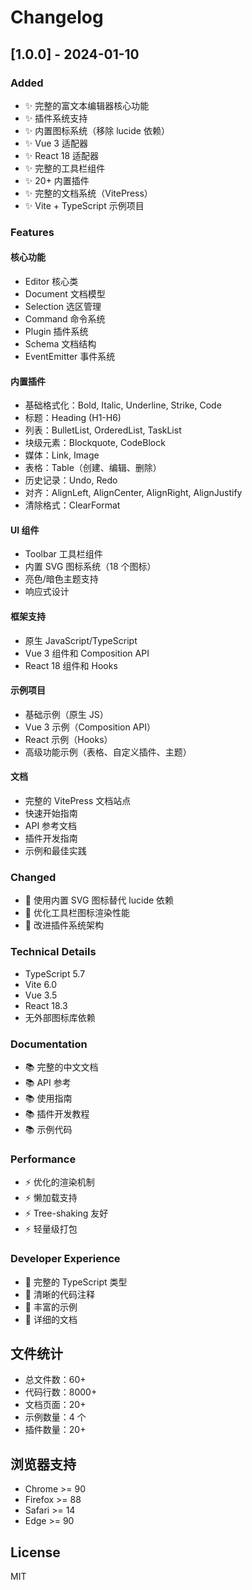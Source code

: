 # Changelog

## [1.0.0] - 2024-01-10

### Added
- ✨ 完整的富文本编辑器核心功能
- ✨ 插件系统支持
- ✨ 内置图标系统（移除 lucide 依赖）
- ✨ Vue 3 适配器
- ✨ React 18 适配器
- ✨ 完整的工具栏组件
- ✨ 20+ 内置插件
- ✨ 完整的文档系统（VitePress）
- ✨ Vite + TypeScript 示例项目

### Features

#### 核心功能
- Editor 核心类
- Document 文档模型
- Selection 选区管理
- Command 命令系统
- Plugin 插件系统
- Schema 文档结构
- EventEmitter 事件系统

#### 内置插件
- 基础格式化：Bold, Italic, Underline, Strike, Code
- 标题：Heading (H1-H6)
- 列表：BulletList, OrderedList, TaskList
- 块级元素：Blockquote, CodeBlock
- 媒体：Link, Image
- 表格：Table（创建、编辑、删除）
- 历史记录：Undo, Redo
- 对齐：AlignLeft, AlignCenter, AlignRight, AlignJustify
- 清除格式：ClearFormat

#### UI 组件
- Toolbar 工具栏组件
- 内置 SVG 图标系统（18 个图标）
- 亮色/暗色主题支持
- 响应式设计

#### 框架支持
- 原生 JavaScript/TypeScript
- Vue 3 组件和 Composition API
- React 18 组件和 Hooks

#### 示例项目
- 基础示例（原生 JS）
- Vue 3 示例（Composition API）
- React 示例（Hooks）
- 高级功能示例（表格、自定义插件、主题）

#### 文档
- 完整的 VitePress 文档站点
- 快速开始指南
- API 参考文档
- 插件开发指南
- 示例和最佳实践

### Changed
- 🔧 使用内置 SVG 图标替代 lucide 依赖
- 🔧 优化工具栏图标渲染性能
- 🔧 改进插件系统架构

### Technical Details
- TypeScript 5.7
- Vite 6.0
- Vue 3.5
- React 18.3
- 无外部图标库依赖

### Documentation
- 📚 完整的中文文档
- 📚 API 参考
- 📚 使用指南
- 📚 插件开发教程
- 📚 示例代码

### Performance
- ⚡ 优化的渲染机制
- ⚡ 懒加载支持
- ⚡ Tree-shaking 友好
- ⚡ 轻量级打包

### Developer Experience
- 🎯 完整的 TypeScript 类型
- 🎯 清晰的代码注释
- 🎯 丰富的示例
- 🎯 详细的文档

## 文件统计

- 总文件数：60+
- 代码行数：8000+
- 文档页面：20+
- 示例数量：4 个
- 插件数量：20+

## 浏览器支持

- Chrome >= 90
- Firefox >= 88
- Safari >= 14
- Edge >= 90

## License

MIT
